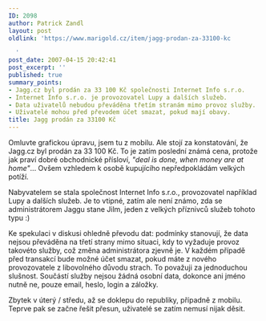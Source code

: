 ```yaml
---
ID: 2098
author: Patrick Zandl
layout: post
oldlink: 'https://www.marigold.cz/item/jagg-prodan-za-33100-kc

  '
post_date: 2007-04-15 20:42:41
post_excerpt: ''
published: true
summary_points:
- Jagg.cz byl prodán za 33 100 Kč společnosti Internet Info s.r.o.
- Internet Info s.r.o. je provozovatel Lupy a dalších služeb.
- Data uživatelů nebudou převáděna třetím stranám mimo provoz služby.
- Uživatelé mohou před převodem účet smazat, pokud mají obavy.
title: Jagg prodán za 33100 Kč
---
```


Omluvte grafickou úpravu, jsem tu z mobilu. Ale stojí za konstatování, že Jagg.cz byl prodán za 33 100 Kč. To je zatím poslední známá cena, protože jak praví dobré obchodnické přísloví, <em>"deal is done, when money are at home"</em>... Ovšem vzhledem k osobě kupujícího nepředpokládám velkých potíží. 

Nabyvatelem se stala společnost Internet Info s.r.o., provozovatel například Lupy a dalších služeb. Je to vtipné, zatím ale není známo, zda se administrátorem Jaggu stane Jilm, jeden z velkých příznivců služeb tohoto typu :)

Ke spekulaci v diskusi ohledně převodu dat: podmínky stanovují, že data nejsou převáděna na třetí strany mimo situaci, kdy to vyžaduje provoz takovéto služby, což změna administrátora zjevně je. V každém případě před transakcí bude možné účet smazat, pokud máte z nového provozovatele z libovolného důvodu strach. To považuji za jednoduchou slušnost. Součástí služby nejsou žádná osobní data, dokonce ani jméno nutně ne, pouze email, heslo, login a záložky. 

Zbytek v úterý / středu, až se doklepu do republiky, případně z mobilu. Teprve pak se začne řešit přesun, uživatelé se zatím nemusí nijak děsit.